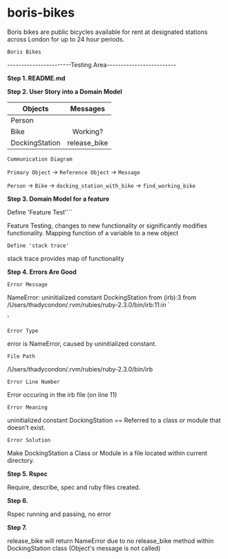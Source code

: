 # boris-bikes

Boris bikes are public bicycles available for rent at designated stations across London for up to 24 hour periods.

```Boris Bikes```


-----------------------Testing Area-------------------------

**Step 1. README.md**

**Step 2. User Story into a Domain Model**

|Objects        | Messages    |
|---------------|:-----------:|
|Person         |             |
|Bike           |Working?     |
|DockingStation |release_bike |

```Communication Diagram```

```Primary Object``` → ```Reference Object``` → ```Message```

```Person``` → ```Bike``` → ```docking_station_with_bike``` → ```find_working_bike```

**Step 3. Domain Model for a feature**

Define 'Feature Test'```

Feature Testing, changes to new functionality or significantly modifies functionality. Mapping function of a variable to a new object

```Define 'stack trace'```

stack trace provides map of functionality


**Step 4. Errors Are Good**

```Error Message```

NameError: uninitialized constant DockingStation
	from (irb):3
	from /Users/thadycondon/.rvm/rubies/ruby-2.3.0/bin/irb:11:in `<main>'

```Error Type```

error is NameError, caused by uninitialized constant.

```File Path```

/Users/thadycondon/.rvm/rubies/ruby-2.3.0/bin/irb

```Error Line Number```

Error occuring in the irb file (on line 11)

```Error Meaning```

uninitialized constant DockingStation == Referred to a class or module that doesn't exist.

```Error Solution```

Make DockingStation a Class or Module in a file located within current directory.

**Step 5. Rspec**

Require, describe, spec and ruby files created.

**Step 6.**

Rspec running and passing, no error

**Step 7.**

release_bike will return NameError due to no release_bike method within DockingStation class (Object's message is not called)
